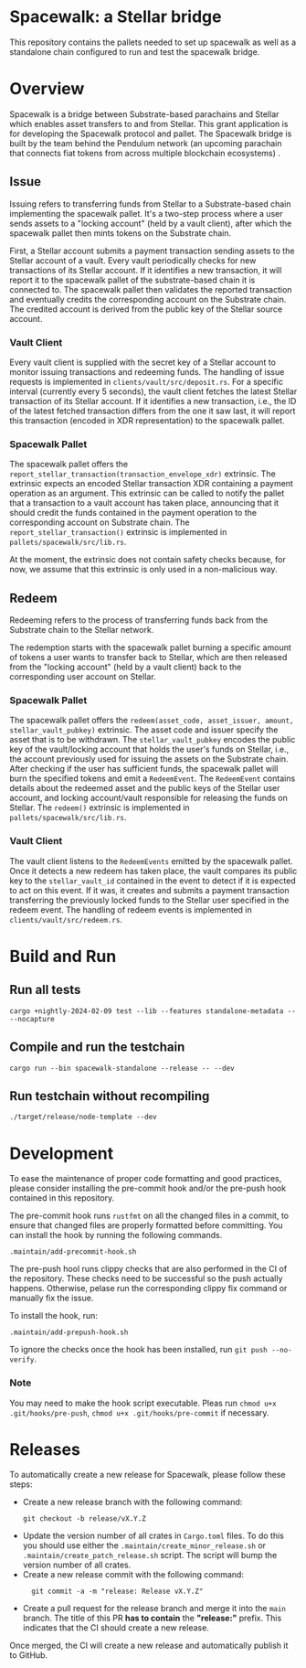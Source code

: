 # Spacewalk: a Stellar bridge

This repository contains the pallets needed to set up spacewalk as well as a standalone chain configured to run and test
the spacewalk bridge.

# Overview

Spacewalk is a bridge between Substrate-based parachains and Stellar which enables asset transfers to and from Stellar.
This grant application is for developing the Spacewalk protocol and pallet. The Spacewalk bridge is built by the team
behind the Pendulum network (an upcoming parachain that connects fiat tokens from across multiple blockchain ecosystems)
.

## Issue

Issuing refers to transferring funds from Stellar to a Substrate-based chain implementing the spacewalk pallet.
It's a two-step process where a user sends assets to a "locking account" (held by a vault client), after which the
spacewalk pallet then mints tokens on the Substrate chain.

First, a Stellar account submits a payment transaction sending assets to the Stellar account of a vault.
Every vault periodically checks for new transactions of its Stellar account. If it identifies a new transaction, it will
report it to the spacewalk pallet of the substrate-based chain it is connected to.
The spacewalk pallet then validates the reported transaction and eventually credits the corresponding account on the
Substrate chain.
The credited account is derived from the public key of the Stellar source account.

### Vault Client

Every vault client is supplied with the secret key of a Stellar account to monitor issuing transactions and redeeming
funds.
The handling of issue requests is implemented in `clients/vault/src/deposit.rs`.
For a specific interval (currently every 5 seconds), the vault client fetches the latest Stellar transaction of its
Stellar account.
If it identifies a new transaction, i.e., the ID of the latest fetched transaction differs from the one it saw last, it
will report this transaction (encoded in XDR representation) to the spacewalk pallet.

### Spacewalk Pallet

The spacewalk pallet offers the `report_stellar_transaction(transaction_envelope_xdr)` extrinsic.
The extrinsic expects an encoded Stellar transaction XDR containing a payment operation as an argument.
This extrinsic can be called to notify the pallet that a transaction to a vault account has taken place, announcing that
it should credit the funds contained in the payment operation to the corresponding account on Substrate chain.
The `report_stellar_transaction()` extrinsic is implemented in `pallets/spacewalk/src/lib.rs`.

At the moment, the extrinsic does not contain safety checks because, for now, we assume that this extrinsic is only used
in a non-malicious way.

## Redeem

Redeeming refers to the process of transferring funds back from the Substrate chain to the Stellar network.

The redemption starts with the spacewalk pallet burning a specific amount of tokens a user wants to transfer back to
Stellar, which are then released from the "locking account" (held by a vault client) back to the corresponding user
account on Stellar.

### Spacewalk Pallet

The spacewalk pallet offers the `redeem(asset_code, asset_issuer, amount, stellar_vault_pubkey)` extrinsic.
The asset code and issuer specify the asset that is to be withdrawn. The `stellar_vault_pubkey` encodes the public key
of the vault/locking account that holds the user's funds on Stellar, i.e., the account previously used for issuing the
assets on the Substrate chain.
After checking if the user has sufficient funds, the spacewalk pallet will burn the specified tokens and emit
a `RedeemEvent`.
The `RedeemEvent` contains details about the redeemed asset and the public keys of the Stellar user account, and locking
account/vault responsible for releasing the funds on Stellar.
The `redeem()` extrinsic is implemented in `pallets/spacewalk/src/lib.rs`.

### Vault Client

The vault client listens to the `RedeemEvents` emitted by the spacewalk pallet.
Once it detects a new redeem has taken place, the vault compares its public key to the `stellar_vault_id` contained in
the event to detect if it is expected to act on this event.
If it was, it creates and submits a payment transaction transferring the previously locked funds to the Stellar user
specified in the redeem event.
The handling of redeem events is implemented in `clients/vault/src/redeem.rs`.

# Build and Run

## Run all tests

```
cargo +nightly-2024-02-09 test --lib --features standalone-metadata -- --nocapture
```

## Compile and run the testchain

```
cargo run --bin spacewalk-standalone --release -- --dev
```

## Run testchain without recompiling

```
./target/release/node-template --dev
```

# Development

To ease the maintenance of proper code formatting and good practices, please consider installing the pre-commit hook and/or the pre-push hook contained in this
repository.

The pre-commit hook runs `rustfmt` on all the changed files in a commit, to ensure that changed files are properly formatted
before committing.
You can install the hook by running the following commands.

```
.maintain/add-precommit-hook.sh
```

The pre-push hool runs clippy checks that are also performed in the CI of the repository. These checks need to be successful so the push actually happens.
Otherwise, pelase run the corresponding clippy fix command or manually fix the issue.

To install the hook, run:
```
.maintain/add-prepush-hook.sh
```

To ignore the checks once the hook has been installed, run `git push --no-verify`.

### Note 
You may need to make the hook script executable. Pleas run `chmod u+x .git/hooks/pre-push`,  `chmod u+x .git/hooks/pre-commit` if necessary.

# Releases

To automatically create a new release for Spacewalk, please follow these steps:

- Create a new release branch with the following command:
  ```
  git checkout -b release/vX.Y.Z
  ```
- Update the version number of all crates in `Cargo.toml` files. To do this you should use either
  the `.maintain/create_minor_release.sh` or `.maintain/create_patch_release.sh` script. The script will bump the
  version number of all crates.
- Create a new release commit with the following command:
  ```
    git commit -a -m "release: Release vX.Y.Z"
  ```
- Create a pull request for the release branch and merge it into the `main` branch. The title of this PR **has to
  contain**
  the **"release:"** prefix. This indicates that the CI should create a new release.

Once merged, the CI will create a new release and automatically publish it to GitHub.